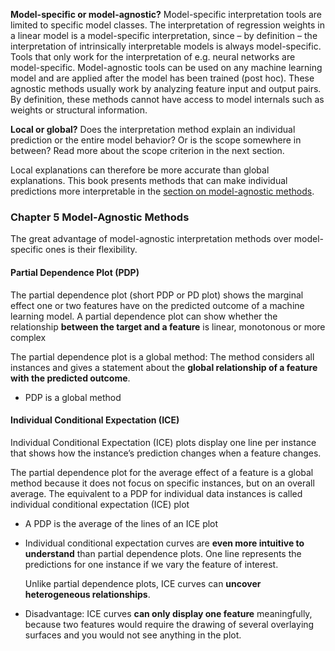 



**Model-specific or model-agnostic?** Model-specific interpretation tools are limited to specific model classes. The interpretation of regression weights in a linear model is a model-specific interpretation, since – by definition – the interpretation of intrinsically interpretable models is always model-specific. Tools that only work for the interpretation of e.g. neural networks are model-specific. Model-agnostic tools can be used on any machine learning model and are applied after the model has been trained (post hoc). These agnostic methods usually work by analyzing feature input and output pairs. By definition, these methods cannot have access to model internals such as weights or structural information.

**Local or global?** Does the interpretation method explain an individual prediction or the entire model behavior? Or is the scope somewhere in between? Read more about the scope criterion in the next section.

Local explanations can therefore be more accurate than global explanations. This book presents methods that can make individual predictions more interpretable in the [section on model-agnostic methods](https://christophm.github.io/interpretable-ml-book/agnostic.html#agnostic).



### Chapter 5 Model-Agnostic Methods

The great advantage of model-agnostic interpretation methods over model-specific ones is their flexibility. 



#### Partial Dependence Plot (PDP)

The partial dependence plot (short PDP or PD plot) shows the marginal effect one or two features have on the predicted outcome of a machine learning model. A partial dependence plot can show whether the relationship **between the target and a feature** is linear, monotonous or more complex

The partial dependence plot is a global method: The method considers all instances and gives a statement about the **global relationship of a feature with the predicted outcome**.

- PDP is a global method

#### Individual Conditional Expectation (ICE)

Individual Conditional Expectation (ICE) plots display one line per instance that shows how the instance’s prediction changes when a feature changes.

The partial dependence plot for the average effect of a feature is a global method because it does not focus on specific instances, but on an overall average. The equivalent to a PDP for individual data instances is called individual conditional expectation (ICE) plot

- A PDP is the average of the lines of an ICE plot

- Individual conditional expectation curves are **even more intuitive to understand** than partial dependence plots. One line represents the predictions for one instance if we vary the feature of interest.

  Unlike partial dependence plots, ICE curves can **uncover heterogeneous relationships**.

- Disadvantage: ICE curves **can only display one feature** meaningfully, because two features would require the drawing of several overlaying surfaces and you would not see anything in the plot.